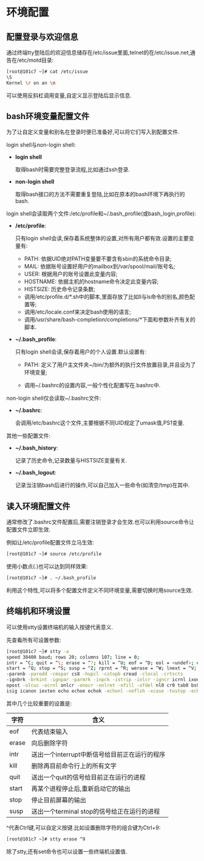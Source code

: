 # 环境配置

## 配置登录与欢迎信息

通过终端tty登陆后的欢迎信息储存在/etc/issue里面,telnet的在/etc/issue.net,通告在/etc/motd目录:

```sh
[root@101c7 ~]# cat /etc/issue
\S
Kernel \r on an \m
```

可以使用反斜杠调用变量,自定义显示登陆后显示信息.



## bash环境变量配置文件

为了让自定义变量和别名在登录时便已准备好,可以将它们写入到配置文件.

login shell与non-login shell:

- **login shell**

  取得bash时需要完整登录流程,比如通过ssh登录.

- **non-login shell**

  取得bash接口的方法不需要重复登陆,比如在原本的bash环境下再执行的bash.

login shell会读取两个文件:/etc/profile和~/.bash_profile(或bash_login,profile):

- **/etc/profile**: 

  只有login shell会读,保存着系统整体的设置,对所有用户都有效.设置的主要变量有:

  - PATH: 依据UID绝对PATH变量要不要含有sbin的系统命令目录;
  - MAIL: 依据账号设置好用户的mailbox到/var/spool/mail/账号名;
  - USER: 根据用户的账号设置此变量内容;
  - HOSTNAME: 依据主机的hostname命令决定此变量内容;
  - HISTSIZE: 历史命令记录条数;
  - 调用/etc/profile.d/*.sh中的脚本,里面存放了比如ll与ls命令的别名,颜色配置等;
  - 调用/etc/locale.conf来决定bash使用的语言;
  - 调用/usr/share/bash-completion/completions/*下面和参数补齐有关的脚本.
  
- **~/.bash_profile**: 

  只有login shell会读,保存着用户的个人设置.默认设置有:

  - PATH: 定义了用户主文件夹~/bin/为额外的执行文件放置目录,并且设为了环境变量;

  - 调用~/.bashrc的设置内容,一般个性化配置写在.bashrc中.

non-login shell仅会读取~/.bashrc文件:

- **~/.bashrc**: 

  会调用/etc/bashrc这个文件,主要根据不同UID规定了umask值,PS1变量.

其他一些配置文件:

- **~/.bash_history**: 

  记录了历史命令,记录数量与HISTSIZE变量有关.

- **~/.bash_logout**: 

  记录当注销bash后进行的操作,可以自己加入一些命令(如清空/tmp)在其中.



## 读入环境配置文件

通常修改了.bashrc文件配置后,需要注销登录才会生效.也可以利用source命令让配置文件立即生效.

例如让/etc/profile配置文件立马生效:

```sh
[root@101c7 ~]# source /etc/profile
```

使用小数点(.)也可以达到同样效果:

```sh
[root@101c7 ~]# . ~/.bash_profile 
```

利用这个特性,可以将多个配置文件定义不同环境变量,需要切换时用source生效.



## 终端机和环境设置

可以使用stty设置终端机的输入按键代表意义.

先查看所有可设置参数:

```sh
[root@101c7 ~]# stty -a
speed 38400 baud; rows 20; columns 107; line = 0;
intr = ^C; quit = ^\; erase = ^?; kill = ^U; eof = ^D; eol = <undef>; eol2 = <undef>; swtch = <undef>;
start = ^Q; stop = ^S; susp = ^Z; rprnt = ^R; werase = ^W; lnext = ^V; flush = ^O; min = 1; time = 0;
-parenb -parodd -cmspar cs8 -hupcl -cstopb cread -clocal -crtscts
-ignbrk -brkint -ignpar -parmrk -inpck -istrip -inlcr -igncr icrnl ixon -ixoff -iuclc -ixany -imaxbel -iutf8
opost -olcuc -ocrnl onlcr -onocr -onlret -ofill -ofdel nl0 cr0 tab0 bs0 vt0 ff0
isig icanon iexten echo echoe echok -echonl -noflsh -xcase -tostop -echoprt echoctl echoke
```

其中几个比较重要的设置是:

| **字符** | **含义**                                      |
| -------- | --------------------------------------------- |
| eof      | 代表结束输入                                  |
| erase    | 向后删除字符                                  |
| intr     | 送出一个interrupt中断信号给目前正在运行的程序 |
| kill     | 删除再目前命令行上的所有文字                  |
| quit     | 送出一个quit的信号给目前正在运行的进程        |
| start    | 再某个进程停止后,重新启动它的输出             |
| stop     | 停止目前屏幕的输出                            |
| susp     | 送出一个terminal stop的信号给正在运行的进程   |

^代表Ctrl键,可以自定义按键.比如设置删除字符的组合键为Ctrl+9:

```sh
[root@101c7 ~]# stty erase ^9
```

除了stty,还有set命令也可以设置一些终端机设置值.



